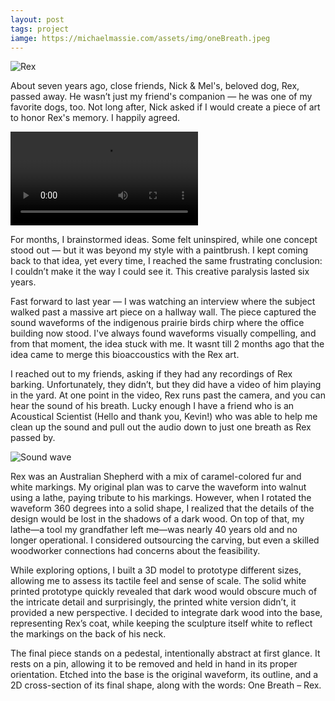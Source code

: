 ```yaml
---
layout: post
tags: project
iamge: https://michaelmassie.com/assets/img/oneBreath.jpeg
---
```


![Rex](https://michaelmassie.com/assets/img/rexArt.jpg)

About seven years ago, close friends, Nick & Mel's, beloved dog, Rex, passed away. He wasn’t just my friend's companion — he was one of my favorite dogs, too. Not long after, Nick asked if I would create a piece of art to honor Rex's memory. I happily agreed.

![Meet Rex](https://michaelmassie.com/assets/img/meetRex.mov)

For months, I brainstormed ideas. Some felt uninspired, while one concept stood out — but it was beyond my style with a paintbrush. I kept coming back to that idea, yet every time, I reached the same frustrating conclusion: I couldn’t make it the way I could see it. This creative paralysis lasted six years.

Fast forward to last year — I was watching an interview where the subject walked past a massive art piece on a hallway wall. The piece captured the sound waveforms of the indigenous prairie birds chirp where the office building now stood. I've always found waveforms visually compelling, and from that moment, the idea stuck with me. It wasnt till 2 months ago that the idea came to merge this bioaccoustics with the Rex art.

I reached out to my friends, asking if they had any recordings of Rex barking. Unfortunately, they didn’t, but they did have a video of him playing in the yard. At one point in the video, Rex runs past the camera, and you can hear the sound of his breath. Lucky enough I have a friend who is an Acoustical Scientist (Hello and thank you, Kevin!) who was able to help me clean up the sound and pull out the audio down to just one breath as Rex passed by.

![Sound wave](https://michaelmassie.com/assets/img/wavelength.png)

Rex was an Australian Shepherd with a mix of caramel-colored fur and white markings. My original plan was to carve the waveform into walnut using a lathe, paying tribute to his markings. However, when I rotated the waveform 360 degrees into a solid shape, I realized that the details of the design would be lost in the shadows of a dark wood. On top of that, my lathe—a tool my grandfather left me—was nearly 40 years old and no longer operational. I considered outsourcing the carving, but even a skilled woodworker connections had concerns about the feasibility.

While exploring options, I built a 3D model to prototype different sizes, allowing me to assess its tactile feel and sense of scale. The solid white printed prototype quickly revealed that dark wood would obscure much of the intricate detail and surprisingly, the printed white version didn’t, it provided a new perspective. I decided to integrate dark wood into the base, representing Rex’s coat, while keeping the sculpture itself white to reflect the markings on the back of his neck.

The final piece stands on a pedestal, intentionally abstract at first glance. It rests on a pin, allowing it to be removed and held in hand in its proper orientation. Etched into the base is the original waveform, its outline, and a 2D cross-section of its final shape, along with the words: One Breath – Rex.

